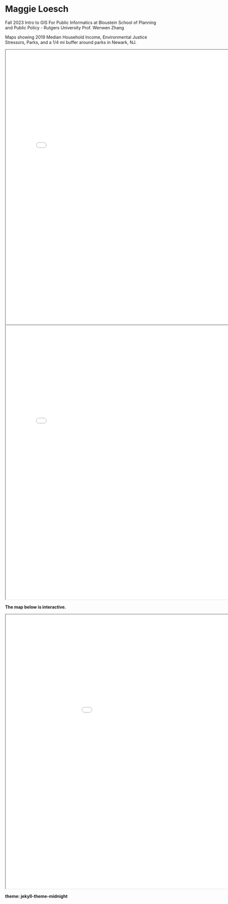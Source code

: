 # Maggie Loesch
Fall 2023
Intro to GIS For Public Informatics at Bloustein School of Planning and Public Policy - Rutgers University
Prof. Wenwen Zhang

Maps showing 2019 Median Household Income, Environmental Justice Stressors, Parks, and a 1/4 mi buffer around parks in Newark, NJ.

<iframe src='MedianHHIncome_2019_WithParksAndBuffers.jpeg' width = '800' height = '900'></iframe>

<iframe src='TotalEJstressors_2022_WithParksAndBuffers.jpeg' width = '800' height = '900'></iframe>


<b>The map below is interactive.<b>
<iframe src='newarkEJ.html' width = '1100' height = '900'></iframe>

theme: jekyll-theme-midnight

